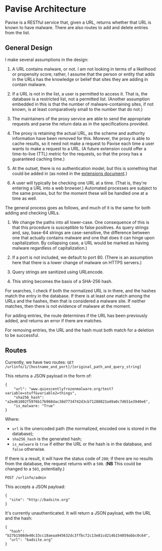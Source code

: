 # Pavise Architecture

Pavise is a RESTful service that, given a URL, returns whether that URL is known to have malware. There are also routes to add and delete entries from the list.

## General Design

I make several assumptions in the design:

1. A URL contains malware, or not. I am not looking in terms of a likelihood or propensity score; rather, I assume that the person or entity that adds in the URLs has the knowledge or belief that sites they are adding in contain malware.

2. If a URL is not in the list, a user is permitted to access it. That is, the database is a restricted list, not a permitted list. (Another assumption embedded in this is that the number of malware-containing sites, if not known, is at least comparatively small to the number that do not.)

3. The maintainers of the proxy service are able to send the appropriate requests and parse the return data as in the specifications provided.

4. The proxy is retaining the actual URL, as the scheme and authority information have been removed for this. Morever, the proxy is able to cache results, so it need not make a request to Pavise each time a user wants to make a request to a URL. (A future extension could offer a time-to-live (TTL) metric for the requests, so that the proxy has a guaranteed caching time.)

5. At the outset, there is no authentication model, but this is something that could be added in (as noted in the [extensions document](extensions.md).)

6. A user will typically be checking one URL at a time. (That is, they're entering a URL into a web browser.) Automated processes are subject to the same proxies, but for the moment these will be handled one at a time as well.

The general process goes as follows, and much of it is the same for both adding and checking URLs.

1. We change the paths into all lower-case. One consequence of this is that this procedure is susceptible to false positives. As query strings and, say, base-64 strings are case-sensitive, the difference between one that actually contains malware and one that does it can hinge upon capitalization. By collapsing case, a URL would be marked as having malware regardless of capitalization.)

2. If a port is not included, we default to port 80. (There is an assumption here that there is a lower change of malware on HTTPS servers.)

3. Query strings are sanitized using URLencode.

4. This string becomes the basis of a SHA-256 hash.

For searches, I check if both the normalized URL is in there, and the hashes match the entry in the database. If there is at least _one_ match among the URLs and the hashes, then that is considered a malware site. If neither matches, then there is not evidence of malware at the moment.

For adding entries, the route determines if the URL has been previously added, and returns an error if there are matches.

For removing entries, the URL and the hash must both match for a deletion to be successful.

## Routes

Currently, we have two routes:
`GET /urlinfo/1/[hostname_and_port]/[original_path_and_query_string]`

This returns a JSON payload in the form of:

```
{
    "url": "www.quiescentlyfrozenmalware.org/test?variable=stuff&variable2=things",
    "sha256_hash": "a2e461802f5976b17b968dac38d7734742d3cb71288023a49a0c7d651e3940e6",
    "is_malware: "True"
}
```

Where:
* `url` is the unencoded path (the normalized, encoded one is stored in the database);
* `sha256_hash` is the generated hash;
* `is_malware` is `true` if either the URL or the hash is in the database, and `false` otherwise.

If there is a result, it will have the status code of `200`; if there are no results from the database, the request returns with a `500`. (**NB** This could be changed to a `503`, potentially.)

`POST /urlinfo/admin`

This accepts a JSON payload:
```
{
  "site": "http://badsite.org"
}
```

It's currently unauthenticated. It will return a JSON payload, with the URL and the hash:

```
{
  "hash": "b27b1508de40c33cc18aeaa945632dc3ffbc72c13e81cd214b154859abbc0c64", 
  "url": "badsite.org"
}
```
